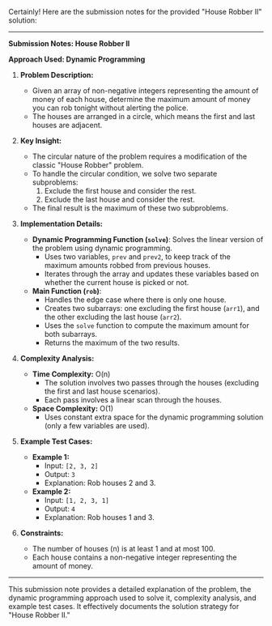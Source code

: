Certainly! Here are the submission notes for the provided "House Robber II" solution:

---

**Submission Notes: House Robber II**

**Approach Used: Dynamic Programming**

1. **Problem Description:**  
   - Given an array of non-negative integers representing the amount of money of each house, determine the maximum amount of money you can rob tonight without alerting the police.
   - The houses are arranged in a circle, which means the first and last houses are adjacent.

2. **Key Insight:**
   - The circular nature of the problem requires a modification of the classic "House Robber" problem.
   - To handle the circular condition, we solve two separate subproblems:
     1. Exclude the first house and consider the rest.
     2. Exclude the last house and consider the rest.
   - The final result is the maximum of these two subproblems.

3. **Implementation Details:**
   - **Dynamic Programming Function (`solve`)**: Solves the linear version of the problem using dynamic programming.
     - Uses two variables, `prev` and `prev2`, to keep track of the maximum amounts robbed from previous houses.
     - Iterates through the array and updates these variables based on whether the current house is picked or not.
   - **Main Function (`rob`)**:
     - Handles the edge case where there is only one house.
     - Creates two subarrays: one excluding the first house (`arr1`), and the other excluding the last house (`arr2`).
     - Uses the `solve` function to compute the maximum amount for both subarrays.
     - Returns the maximum of the two results.

4. **Complexity Analysis:**
   - **Time Complexity:** O(n)
     - The solution involves two passes through the houses (excluding the first and last house scenarios).
     - Each pass involves a linear scan through the houses.
   - **Space Complexity:** O(1)
     - Uses constant extra space for the dynamic programming solution (only a few variables are used).

5. **Example Test Cases:**
   - **Example 1:**
     - Input: `[2, 3, 2]`
     - Output: `3`
     - Explanation: Rob houses 2 and 3.
   - **Example 2:**
     - Input: `[1, 2, 3, 1]`
     - Output: `4`
     - Explanation: Rob houses 1 and 3.

6. **Constraints:**
   - The number of houses (n) is at least 1 and at most 100.
   - Each house contains a non-negative integer representing the amount of money.

---

This submission note provides a detailed explanation of the problem, the dynamic programming approach used to solve it, complexity analysis, and example test cases. It effectively documents the solution strategy for "House Robber II."
